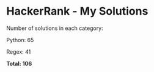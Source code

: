 # HackerRank - My Solutions

Number of solutions in each category:

Python: 65

Regex: 41

**Total: 106**

